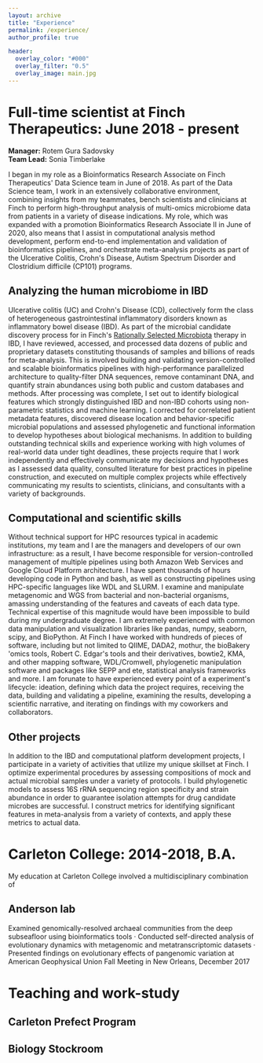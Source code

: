 ```yaml
---
layout: archive
title: "Experience"
permalink: /experience/
author_profile: true

header:
  overlay_color: "#000"
  overlay_filter: "0.5"
  overlay_image: main.jpg
---
```


# Full-time scientist at Finch Therapeutics: June 2018 - present
**Manager:** Rotem Gura Sadovsky  
**Team Lead:** Sonia Timberlake  
   
I began in my role as a Bioinformatics Research Associate on Finch Therapeutics' Data Science team in June of 2018. As part of the Data Science team, I work in an extensively collaborative environment, combining insights from my teammates, bench scientists and clinicians at Finch to perform high-throughput analysis of multi-omics microbiome data from patients in a variety of disease indications. My role, which was expanded with a promotion Bioinformatics Research Associate II in June of 2020, also means that I assist in computational analysis method development, perform end-to-end implementation and validation of bioinformatics pipelines, and orchestrate meta-analysis projects as part of the Ulcerative Colitis, Crohn's Disease, Autism Spectrum Disorder and Clostridium difficile (CP101) programs.

## Analyzing the human microbiome in IBD
Ulcerative colitis (UC) and Crohn's Disease (CD), collectively form the class of heterogeneous gastrointestinal inflammatory disorders known as inflammatory bowel disease (IBD). As part of the microbial candidate discovery process for in Finch's [Rationally Selected Microbiota](https://finchtherapeutics.com/platform) therapy in IBD, I have reviewed, accessed, and processed data dozens of public and proprietary datasets constituting thousands of samples and billions of reads for meta-analysis. This is involved building and validating version-controlled and scalable bioinformatics pipelines with high-performance parallelized architecture to quality-filter DNA sequences, remove contaminant DNA, and quantify strain abundances using both public and custom databases and methods. After processing was complete, I set out to identify biological features which strongly distinguished IBD and non-IBD cohorts using non-parametric statistics and machine learning. I corrected for correlated patient metadata features, discovered disease location and behavior-specific microbial populations and assessed phylogenetic and functional information to develop hypotheses about biological mechanisms. In addition to building outstanding technical skills and experience working with high volumes of real-world data under tight deadlines, these projects require that I work independently and effectively communicate my decisions and hypotheses as I assessed data quality, consulted literature for best practices in pipeline construction, and executed on multiple complex projects while effectively communicating my results to scientists, clinicians, and consultants with a variety of backgrounds.

## Computational and scientific skills
Without technical support for HPC resources typical in academic institutions, my team and I are the managers and developers of our own infrastructure: as a result, I have become responsible for version-controlled management of multiple pipelines using both Amazon Web Services and Google Cloud Platform architecture. I have spent thousands of hours developing code in Python and bash, as well as constructing pipelines using HPC-specific languages like WDL and SLURM. I examine and manipulate metagenomic and WGS from bacterial and non-bacterial organisms, amassing understanding of the features and caveats of each data type. Technical expertise of this magnitude would have been impossible to build during my undergraduate degree. I am extremely experienced with common data manipulation and visualization libraries like pandas, numpy, seaborn, scipy, and BioPython. At Finch I have worked with hundreds of pieces of software, including but not limited to QIIME, DADA2, mothur, the bioBakery 'omics tools, Robert C. Edgar's tools and their derivatives, bowtie2, KMA, and other mapping software, WDL/Cromwell, phylogenetic manipulation software and packages like SEPP and ete, statistical analysis frameworks and more. I am forunate to have experienced every point of a experiment's lifecycle: ideation, defining which data the project requires, receiving the data, building and validating a pipeline, examining the results, developing a scientific narrative, and iterating on findings with my coworkers and collaborators.

## Other projects
In addition to the IBD and computational platform development projects, I participate in a variety of activities that utilize my unique skillset at Finch. I optimize experimental procedures by assessing compositions of mock and actual microbial samples under a variety of protocols. I build phylogenetic models to assess 16S rRNA sequencing region specificity and strain abundance in order to guarantee isolation attempts for drug candidate microbes are successful. I construct metrics for identifying significant features in meta-analysis from a variety of contexts, and apply these metrics to actual data.


# Carleton College: 2014-2018, B.A.

My education at Carleton College involved a multidisciplinary combination of 

## Anderson lab

Examined genomically-resolved archaeal communities from the deep subseafloor using bioinformatics tools
· Conducted self-directed analysis of evolutionary dynamics with metagenomic and metatranscriptomic datasets
· Presented findings on evolutionary effects of pangenomic variation at American Geophysical Union Fall Meeting in
New Orleans, December 2017


# Teaching and work-study
## Carleton Prefect Program

## Biology Stockroom
